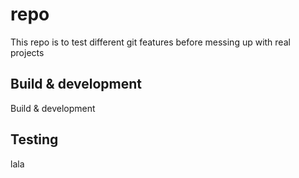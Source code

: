 # repo

This repo is to test different git features before messing up with real projects

## Build & development

Build & development

## Testing

lala
